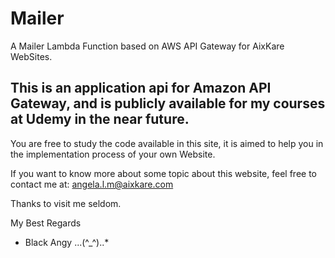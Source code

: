 # Mailer
A Mailer Lambda Function based on AWS API Gateway for AixKare WebSites.

## This is an application api for Amazon API Gateway, and is publicly available for my courses at Udemy in the near future.

You are free to study the code available in this site, it is aimed to help you in the implementation process of your own Website.

If you want to know more about some topic about this website, feel free to contact me at: angela.l.m@aixkare.com

Thanks to visit me seldom.

My Best Regards 
- Black Angy  ...(^_^)..*
